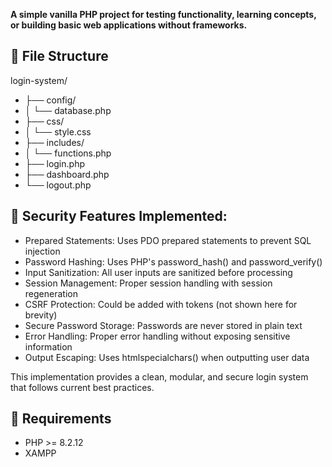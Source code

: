 **A simple vanilla PHP project for testing functionality, learning concepts, or building basic web applications without frameworks.**

## 📌 File Structure
login-system/
- ├── config/
- │   └── database.php
- ├── css/
- │   └── style.css
- ├── includes/
- │   └── functions.php
- ├── login.php
- ├── dashboard.php
- └── logout.php


## 🚨 Security Features Implemented:
- Prepared Statements: Uses PDO prepared statements to prevent SQL injection
- Password Hashing: Uses PHP's password_hash() and password_verify()
- Input Sanitization: All user inputs are sanitized before processing
- Session Management: Proper session handling with session regeneration
- CSRF Protection: Could be added with tokens (not shown here for brevity)
- Secure Password Storage: Passwords are never stored in plain text
- Error Handling: Proper error handling without exposing sensitive information
- Output Escaping: Uses htmlspecialchars() when outputting user data

This implementation provides a clean, modular, and secure login system that follows current best practices.


## 🚨 Requirements
- PHP >= 8.2.12
- XAMPP
